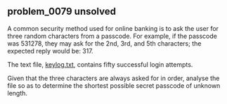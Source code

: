 ## problem_0079 unsolved
A common security method used for online banking is to ask the user for three
random characters from a passcode. For example, if the passcode was 531278,
they may ask for the 2nd, 3rd, and 5th characters; the expected reply would
be: 317.

The text file, [keylog.txt][1], contains fifty successful login attempts.

Given that the three characters are always asked for in order, analyse the
file so as to determine the shortest possible secret passcode of unknown
length.

   [1]: project/resources/p079_keylog.txt


